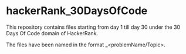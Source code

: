 # hackerRank_30DaysOfCode
This repository contains files starting from day 1 till day 30 under the 30 Days Of Code domain of HackerRank.

The files have been named in the format <dayNumber>_<problemName/Topic>.
